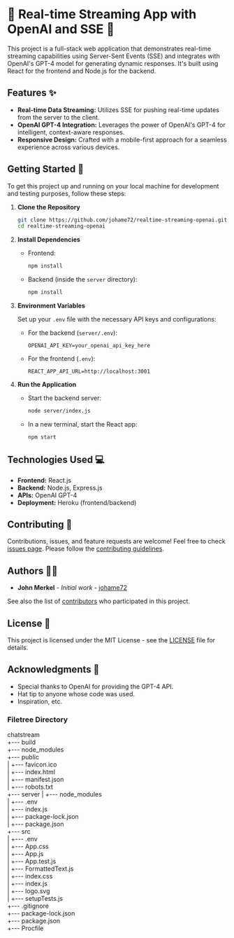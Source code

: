 # 🌟 Real-time Streaming App with OpenAI and SSE 🌟

This project is a full-stack web application that demonstrates real-time streaming capabilities using Server-Sent Events (SSE) and integrates with OpenAI's GPT-4 model for generating dynamic responses. It's built using React for the frontend and Node.js for the backend.

## Features ✨

- **Real-time Data Streaming:** Utilizes SSE for pushing real-time updates from the server to the client.
- **OpenAI GPT-4 Integration:** Leverages the power of OpenAI's GPT-4 for intelligent, context-aware responses.
- **Responsive Design:** Crafted with a mobile-first approach for a seamless experience across various devices.

## Getting Started 🚀

To get this project up and running on your local machine for development and testing purposes, follow these steps:

1. **Clone the Repository**
   
   ```bash
   git clone https://github.com/johame72/realtime-streaming-openai.git
   cd realtime-streaming-openai
   ```

2. **Install Dependencies**

   - Frontend:
     ```bash
     npm install
     ```
   - Backend (inside the `server` directory):
     ```bash
     npm install
     ```

3. **Environment Variables**

   Set up your `.env` file with the necessary API keys and configurations:
   - For the backend (`server/.env`):
     ```
     OPENAI_API_KEY=your_openai_api_key_here
     ```
   - For the frontend (`.env`):
     ```
     REACT_APP_API_URL=http://localhost:3001
     ```

4. **Run the Application**

   - Start the backend server:
     ```bash
     node server/index.js
     ```
   - In a new terminal, start the React app:
     ```bash
     npm start
     ```

## Technologies Used 💻

- **Frontend:** React.js
- **Backend:** Node.js, Express.js
- **APIs:** OpenAI GPT-4
- **Deployment:** Heroku (frontend/backend)

## Contributing 🤝

Contributions, issues, and feature requests are welcome! Feel free to check [issues page](link-to-your-issues-page). Please follow the [contributing guidelines](link-to-your-contributing-guide).

## Authors 👨‍💻

- **John Merkel** - _Initial work_ - [johame72](https://github.com/johame72)

See also the list of [contributors](https://github.com/your-repo/realtime-streaming-openai/contributors) who participated in this project.

## License 📄

This project is licensed under the MIT License - see the [LICENSE](LICENSE) file for details.

## Acknowledgments 🎉

- Special thanks to OpenAI for providing the GPT-4 API.
- Hat tip to anyone whose code was used.
- Inspiration, etc.

### Filetree Directory

chatstream  
+--- build  
+--- node_modules  
+--- public  
|   +--- favicon.ico  
|   +--- index.html  
|   +--- manifest.json  
|   +--- robots.txt  
+--- server 
|   +--- node_modules  
|   +--- .env  
|   +--- index.js  
|   +--- package-lock.json  
|   +--- package.json  
+--- src  
|   +--- .env  
|   +--- App.css  
|   +--- App.js  
|   +--- App.test.js  
|   +--- FormattedText.js  
|   +--- index.css  
|   +--- index.js  
|   +--- logo.svg  
|   +--- setupTests.js  
+--- .gitignore  
+--- package-lock.json  
+--- package.json  
+--- Procfile  

